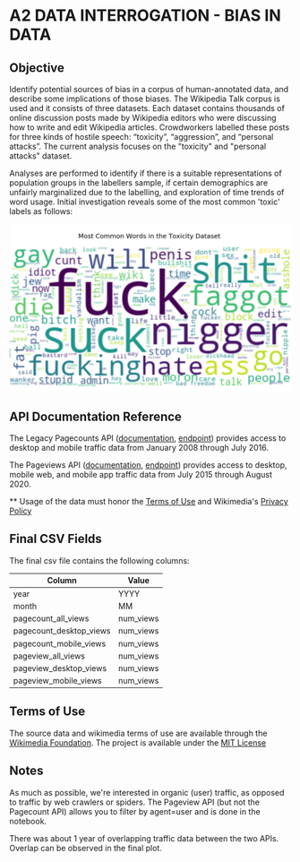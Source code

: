 # A2 DATA INTERROGATION - BIAS IN DATA

## Objective
Identify potential sources of bias in a corpus of human-annotated data, and describe some implications of those biases. The Wikipedia Talk corpus is used and it consists of three datasets. Each dataset contains thousands of online discussion posts made by Wikipedia editors who were discussing how to write and edit Wikipedia articles. Crowdworkers labelled these posts for three kinds of hostile speech: “toxicity”, “aggression”, and “personal attacks”. The current analysis focuses on the "toxicity" and "personal attacks" dataset.

Analyses are performed to identify if there is a suitable representations of population groups in the labellers sample, if certain demographics are unfairly marginalized due to the labelling, and exploration of time trends of word usage. Initial investigation reveals some of the most common 'toxic' labels as follows: 

![toxic image](images/toxic_wc.png "Top words flagged as toxic")

## API Documentation Reference

The Legacy Pagecounts API ([documentation](https://wikimedia.org/api/rest_v1/#/Pagecounts_data_(legacy)/get_metrics_legacy_pagecounts_aggregate_project_access_site_granularity_start_end), [endpoint](https://wikitech.wikimedia.org/wiki/Analytics/AQS/Legacy_Pagecounts)) provides access to desktop and mobile traffic data from January 2008 through July 2016.

The Pageviews API ([documentation](https://wikimedia.org/api/rest_v1/#/Pagecounts_data_(legacy)/get_metrics_legacy_pagecounts_aggregate_project_access_site_granularity_start_end), [endpoint](https://wikimedia.org/api/rest_v1/#/Pageviews_data/get_metrics_pageviews_aggregate_project_access_agent_granularity_start_end)) provides access to desktop, mobile web, and mobile app traffic data from July 2015 through August 2020.

** Usage of the data must honor the [Terms of Use](https://foundation.wikimedia.org/wiki/Terms_of_Use/en) and Wikimedia's [Privacy Policy](https://foundation.wikimedia.org/wiki/Privacy_policy)

## Final CSV Fields

The final csv file contains the following columns:

| Column                      | Value             |
|-----------------------------|-------------------|
| year                        | YYYY              |
| month                       | MM                |
| pagecount_all_views         | num_views         | 
| pagecount_desktop_views     | num_views         |
| pagecount_mobile_views      | num_views         |
| pageview_all_views          | num_views         |
| pageview_desktop_views      | num_views         |
| pageview_mobile_views       | num_views         |

## Terms of Use
The source data and wikimedia terms of use are available through the [Wikimedia Foundation](https://www.mediawiki.org/wiki/Wikimedia_REST_API#Terms_and_conditions).
The project is available under the [MIT License](LICENSE)

## Notes
As much as possible, we're interested in organic (user) traffic, as opposed to traffic by web crawlers or spiders. The Pageview API (but not the Pagecount API) allows you to filter by agent=user and is done in the notebook.

There was about 1 year of overlapping traffic data between the two APIs. Overlap can be observed in the final plot.
